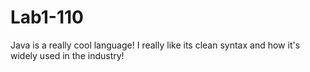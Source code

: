 # Lab1-110
Java is a really cool language! I really like its clean syntax and how it's widely used in the industry!